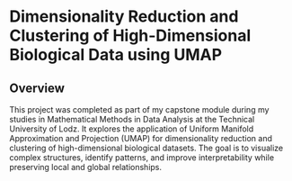 # **Dimensionality Reduction and Clustering of High-Dimensional Biological Data using UMAP**

## **Overview**
This project was completed as part of my capstone module during my studies in Mathematical Methods in Data Analysis at the Technical University of Lodz. It explores the application of Uniform Manifold Approximation and Projection (UMAP) for dimensionality reduction and clustering of high-dimensional biological datasets. The goal is to visualize complex structures, identify patterns, and improve interpretability while preserving local and global relationships.
